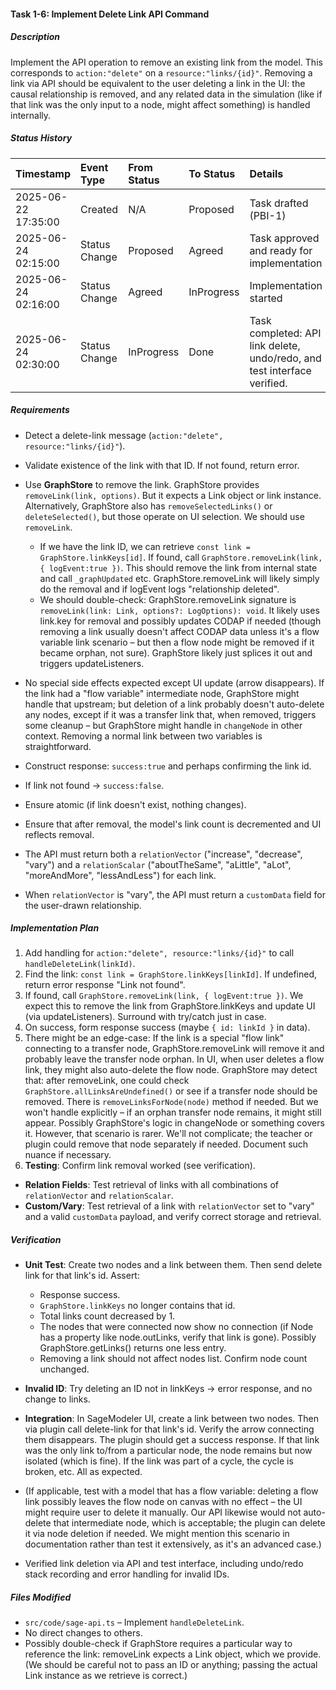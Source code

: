 #### Task 1-6: Implement Delete Link API Command

##### Description

Implement the API operation to remove an existing link from the model. This corresponds to `action:"delete"` on a `resource:"links/{id}"`. Removing a link via API should be equivalent to the user deleting a link in the UI: the causal relationship is removed, and any related data in the simulation (like if that link was the only input to a node, might affect something) is handled internally.

##### Status History

| Timestamp | Event Type | From Status | To Status | Details | User |
| :---- | :---- | :---- | :---- | :---- | :---- |
| 2025-06-22 17:35:00 | Created | N/A | Proposed | Task drafted (PBI-1) | Chad |
| 2025-06-24 02:15:00 | Status Change | Proposed | Agreed | Task approved and ready for implementation | ai-agent |
| 2025-06-24 02:16:00 | Status Change | Agreed | InProgress | Implementation started | ai-agent |
| 2025-06-24 02:30:00 | Status Change | InProgress | Done | Task completed: API link delete, undo/redo, and test interface verified. | ai-agent |

##### Requirements

* Detect a delete-link message (`action:"delete", resource:"links/{id}"`).  
    
* Validate existence of the link with that ID. If not found, return error.  
    
* Use **GraphStore** to remove the link. GraphStore provides `removeLink(link, options)`. But it expects a Link object or link instance. Alternatively, GraphStore also has `removeSelectedLinks()` or `deleteSelected()`, but those operate on UI selection. We should use `removeLink`.  
    
  * If we have the link ID, we can retrieve `const link = GraphStore.linkKeys[id]`. If found, call `GraphStore.removeLink(link, { logEvent:true })`. This should remove the link from internal state and call `_graphUpdated` etc. GraphStore.removeLink will likely simply do the removal and if logEvent logs "relationship deleted".  
  * We should double-check: GraphStore.removeLink signature is `removeLink(link: Link, options?: LogOptions): void`. It likely uses link.key for removal and possibly updates CODAP if needed (though removing a link usually doesn't affect CODAP data unless it's a flow variable link scenario – but then a flow node might be removed if it became orphan, not sure). GraphStore likely just splices it out and triggers updateListeners.


* No special side effects expected except UI update (arrow disappears). If the link had a "flow variable" intermediate node, GraphStore might handle that upstream; but deletion of a link probably doesn't auto-delete any nodes, except if it was a transfer link that, when removed, triggers some cleanup – but GraphStore might handle in `changeNode` in other context. Removing a normal link between two variables is straightforward.  
    
* Construct response: `success:true` and perhaps confirming the link id.  
    
* If link not found \-\> `success:false`.  
    
* Ensure atomic (if link doesn't exist, nothing changes).  
    
* Ensure that after removal, the model's link count is decremented and UI reflects removal.

* The API must return both a `relationVector` ("increase", "decrease", "vary") and a `relationScalar` ("aboutTheSame", "aLittle", "aLot", "moreAndMore", "lessAndLess") for each link.
* When `relationVector` is "vary", the API must return a `customData` field for the user-drawn relationship.

##### Implementation Plan

1. Add handling for `action:"delete", resource:"links/{id}"` to call `handleDeleteLink(linkId)`.  
2. Find the link: `const link = GraphStore.linkKeys[linkId]`. If undefined, return error response "Link not found".  
3. If found, call `GraphStore.removeLink(link, { logEvent:true })`. We expect this to remove the link from GraphStore.linkKeys and update UI (via updateListeners). Surround with try/catch just in case.  
4. On success, form response success (maybe `{ id: linkId }` in data).  
5. There might be an edge-case: If the link is a special "flow link" connecting to a transfer node, GraphStore.removeLink will remove it and probably leave the transfer node orphan. In UI, when user deletes a flow link, they might also auto-delete the flow node. GraphStore may detect that: after removeLink, one could check `GraphStore.allLinksAreUndefined()` or see if a transfer node should be removed. There is `removeLinksForNode(node)` method if needed. But we won't handle explicitly – if an orphan transfer node remains, it might still appear. Possibly GraphStore's logic in changeNode or something covers it. However, that scenario is rarer. We'll not complicate; the teacher or plugin could remove that node separately if needed. Document such nuance if necessary.  
6. **Testing**: Confirm link removal worked (see verification).

* **Relation Fields**: Test retrieval of links with all combinations of `relationVector` and `relationScalar`.
* **Custom/Vary**: Test retrieval of a link with `relationVector` set to "vary" and a valid `customData` payload, and verify correct storage and retrieval.

##### Verification

* **Unit Test**: Create two nodes and a link between them. Then send delete link for that link's id. Assert:  
    
  * Response success.  
  * `GraphStore.linkKeys` no longer contains that id.  
  * Total links count decreased by 1\.  
  * The nodes that were connected now show no connection (if Node has a property like node.outLinks, verify that link is gone). Possibly GraphStore.getLinks() returns one less entry.  
  * Removing a link should not affect nodes list. Confirm node count unchanged.


* **Invalid ID**: Try deleting an ID not in linkKeys \-\> error response, and no change to links.  
    
* **Integration**: In SageModeler UI, create a link between two nodes. Then via plugin call delete-link for that link's id. Verify the arrow connecting them disappears. The plugin should get a success response. If that link was the only link to/from a particular node, the node remains but now isolated (which is fine). If the link was part of a cycle, the cycle is broken, etc. All as expected.  
    
* (If applicable, test with a model that has a flow variable: deleting a flow link possibly leaves the flow node on canvas with no effect – the UI might require user to delete it manually. Our API likewise would not auto-delete that intermediate node, which is acceptable; the plugin can delete it via node deletion if needed. We might mention this scenario in documentation rather than test it extensively, as it's an advanced case.)

- Verified link deletion via API and test interface, including undo/redo stack recording and error handling for invalid IDs.
##### Files Modified

* `src/code/sage-api.ts` – Implement `handleDeleteLink`.  
* No direct changes to others.  
* Possibly double-check if GraphStore requires a particular way to reference the link: removeLink expects a Link object, which we provide. (We should be careful not to pass an ID or anything; passing the actual Link instance as we retrieve is correct.)